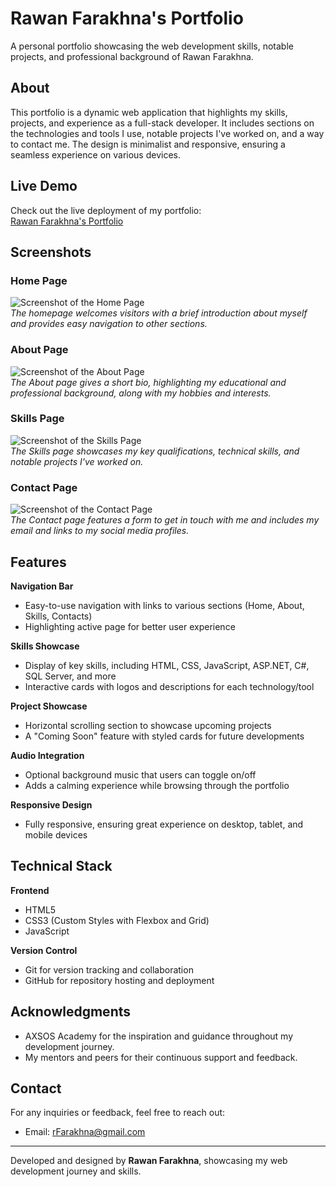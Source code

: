 # Rawan Farakhna's Portfolio

A personal portfolio showcasing the web development skills, notable projects, and professional background of Rawan Farakhna.

## About

This portfolio is a dynamic web application that highlights my skills, projects, and experience as a full-stack developer. It includes sections on the technologies and tools I use, notable projects I've worked on, and a way to contact me. The design is minimalist and responsive, ensuring a seamless experience on various devices.

## Live Demo

Check out the live deployment of my portfolio:  
[Rawan Farakhna's Portfolio](https://rawanfarakhnah.github.io/Personal-Portfolio/)

## Screenshots

### Home Page
![Screenshot of the Home Page](https://rawanfarakhnah.github.io/Personal-Portfolio/assets/screenshots/home.png)  
*The homepage welcomes visitors with a brief introduction about myself and provides easy navigation to other sections.*

### About Page
![Screenshot of the About Page](https://rawanfarakhnah.github.io/Personal-Portfolio/assets/screenshots/about.png)  
*The About page gives a short bio, highlighting my educational and professional background, along with my hobbies and interests.*

### Skills Page
![Screenshot of the Skills Page](https://rawanfarakhnah.github.io/Personal-Portfolio/assets/screenshots/skillls.png)  
*The Skills page showcases my key qualifications, technical skills, and notable projects I've worked on.*

### Contact Page
![Screenshot of the Contact Page](https://rawanfarakhnah.github.io/Personal-Portfolio/assets/screenshots/contacts.png)  
*The Contact page features a form to get in touch with me and includes my email and links to my social media profiles.*

## Features

**Navigation Bar**
- Easy-to-use navigation with links to various sections (Home, About, Skills, Contacts)
- Highlighting active page for better user experience

**Skills Showcase**
- Display of key skills, including HTML, CSS, JavaScript, ASP.NET, C#, SQL Server, and more
- Interactive cards with logos and descriptions for each technology/tool

**Project Showcase**
- Horizontal scrolling section to showcase upcoming projects
- A "Coming Soon" feature with styled cards for future developments

**Audio Integration**
- Optional background music that users can toggle on/off
- Adds a calming experience while browsing through the portfolio

**Responsive Design**
- Fully responsive, ensuring great experience on desktop, tablet, and mobile devices

## Technical Stack

**Frontend**
- HTML5
- CSS3 (Custom Styles with Flexbox and Grid)
- JavaScript

**Version Control**
- Git for version tracking and collaboration
- GitHub for repository hosting and deployment

## Acknowledgments

- AXSOS Academy for the inspiration and guidance throughout my development journey.
- My mentors and peers for their continuous support and feedback.

## Contact

For any inquiries or feedback, feel free to reach out:
- Email: [rFarakhna@gmail.com](mailto:rFarakhna@gmail.com)

---

Developed and designed by **Rawan Farakhna**, showcasing my web development journey and skills.
